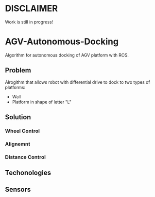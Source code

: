 # DISCLAIMER

Work is still in progress! 


# AGV-Autonomous-Docking
Algorithm for autonomous docking of AGV platform with ROS.

## Problem

Alrogithm that allows robot with differential drive to dock to two types of platforms:
- Wall
- Platform in shape of letter "L"

 
## Solution

### Wheel Control

### Alignemnt

### Distance Control



## Techonologies

## Sensors

